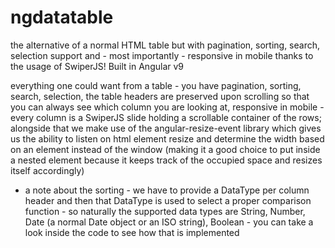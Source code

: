 # ngdatatable

the alternative of a normal HTML table but with pagination, sorting, search, selection support and - most importantly - responsive in mobile thanks to the usage of SwiperJS! Built in Angular v9

everything one could want from a table - you have pagination, sorting, search, selection, the table headers are preserved upon scrolling so that you can always see which column you are looking at, responsive in mobile - every column is a SwiperJS slide holding a scrollable container of the rows; alongside that we make use of the angular-resize-event library which gives us the ability to listen on html element resize and determine the width based on an element instead of the window (making it a good choice to put inside a nested element because it keeps track of the occupied space and resizes itself accordingly)

* a note about the sorting - we have to provide a DataType per column header and then that DataType is used to select a proper comparison function - so naturally the supported data types are String, Number, Date (a normal Date object or an ISO string), Boolean - you can take a look inside the code to see how that is implemented
